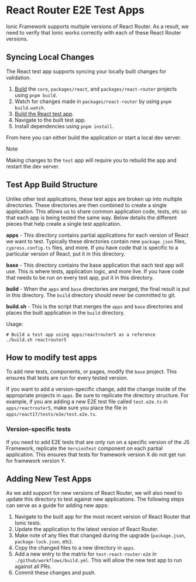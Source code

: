 # React Router E2E Test Apps

Ionic Framework supports multiple versions of React Router. As a result, we need to verify that Ionic works correctly with each of these React Router versions.

## Syncing Local Changes

The React test app supports syncing your locally built changes for validation.

1. [Build](../../README.md#building) the `core`, `packages/react`, and `packages/react-router` projects using `pnpm build`.
2. Watch for changes made in `packages/react-router` by using `pnpm build.watch`.
3. [Build the React test app](#test-app-build-structure).
4. Navigate to the built test app.
5. Install dependencies using `pnpm install`.

From here you can either build the application or start a local dev server.

> [!NOTE]
> Making changes to the `test` app will require you to rebuild the app and restart the dev server.


## Test App Build Structure

Unlike other test applications, these test apps are broken up into multiple directories. These directories are then combined to create a single application. This allows us to share common application code, tests, etc so that each app is being tested the same way. Below details the different pieces that help create a single test application.

**apps** - This directory contains partial applications for each version of React we want to test. Typically these directories contain new `package.json` files, `cypress.config.ts` files, and more. If you have code that is specific to a particular version of React, put it in this directory.

**base** - This directory contains the base application that each test app will use. This is where tests, application logic, and more live. If you have code that needs to be run on every test app, put it in this directory.

**build** - When the `apps` and `base` directories are merged, the final result is put in this directory. The `build` directory should never be committed to git.

**build.sh** - This is the script that merges the `apps` and `base` directories and places the built application in the `build` directory.

Usage:

```shell
# Build a test app using apps/reactrouter5 as a reference
./build.sh reactrouter5
```

## How to modify test apps

To add new tests, components, or pages, modify the `base` project. This ensures that tests are run for every tested version.

If you want to add a version-specific change, add the change inside of the appropriate projects in `apps`. Be sure to replicate the directory structure. For example, if you are adding a new E2E test file called `test.e2e.ts` in `apps/reactrouter5`, make sure you place the file in `apps/react17/tests/e2e/test.e2e.ts`.

### Version-specific tests

If you need to add E2E tests that are only run on a specific version of the JS Framework, replicate the `VersionTest` component on each partial application. This ensures that tests for framework version X do not get run for framework version Y.

## Adding New Test Apps

As we add support for new versions of React Router, we will also need to update this directory to test against new applications. The following steps can serve as a guide for adding new apps:

1. Navigate to the built app for the most recent version of React Router that Ionic tests.
2. Update the application to the latest version of React Router.
3. Make note of any files that changed during the upgrade (`package.json`, `package-lock.json`, etc).
4. Copy the changed files to a new directory in `apps`.
5. Add a new entry to the matrix for `test-react-router-e2e` in `./github/workflows/build.yml`. This will allow the new test app to run against all PRs.
6. Commit these changes and push.
